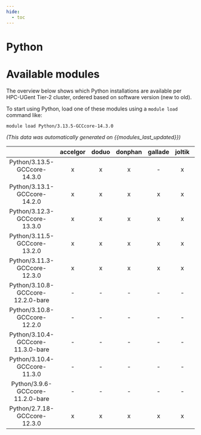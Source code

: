 ```yaml
---
hide:
  - toc
---
```


Python
======

# Available modules


The overview below shows which Python installations are available per HPC-UGent Tier-2 cluster, ordered based on software version (new to old).

To start using Python, load one of these modules using a `module load` command like:

```shell
module load Python/3.13.5-GCCcore-14.3.0
```

*(This data was automatically generated on {{modules_last_updated}})*

| |accelgor|doduo|donphan|gallade|joltik|litleo|shinx|
| :---: | :---: | :---: | :---: | :---: | :---: | :---: | :---: |
|Python/3.13.5-GCCcore-14.3.0|x|x|x|-|x|x|x|
|Python/3.13.1-GCCcore-14.2.0|x|x|x|x|x|x|x|
|Python/3.12.3-GCCcore-13.3.0|x|x|x|x|x|x|x|
|Python/3.11.5-GCCcore-13.2.0|x|x|x|x|x|x|x|
|Python/3.11.3-GCCcore-12.3.0|x|x|x|x|x|x|x|
|Python/3.10.8-GCCcore-12.2.0-bare|-|-|-|-|-|x|x|
|Python/3.10.8-GCCcore-12.2.0|-|-|-|-|-|x|x|
|Python/3.10.4-GCCcore-11.3.0-bare|-|-|-|-|-|x|x|
|Python/3.10.4-GCCcore-11.3.0|-|-|-|-|-|x|x|
|Python/3.9.6-GCCcore-11.2.0-bare|-|-|-|-|-|x|x|
|Python/2.7.18-GCCcore-12.3.0|x|x|x|x|x|x|x|
